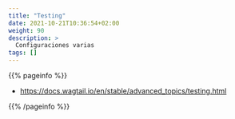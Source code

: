 ```yaml
---
title: "Testing"
date: 2021-10-21T10:36:54+02:00
weight: 90
description: >
  Configuraciones varias
tags: []
---
```


{{% pageinfo %}}
 * https://docs.wagtail.io/en/stable/advanced_topics/testing.html
  
{{% /pageinfo %}}

